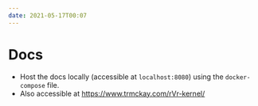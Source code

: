 ```yaml
---
date: 2021-05-17T00:07
---
```


# Docs

* Host the docs locally (accessible at `localhost:8080`) using the `docker-compose` file.
* Also accessible at https://www.trmckay.com/rVr-kernel/
